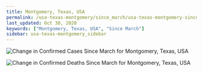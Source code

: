 ```yaml
---
title: Montgomery, Texas, USA
permalink: /usa-texas-montgomery/since_march/usa-texas-montgomery-since_march.html
last_updated: Oct 30, 2020
keywords: ["Montgomery, Texas, USA", "Since March"]
sidebar: usa-texas-montgomery_sidebar
---
```


![Change in Confirmed Cases Since March for Montgomery, Texas, USA](/covid_tracker/images/graphs/usa-texas-montgomery-delta_confirmed-since_march_graph.png)

![Change in Confirmed Deaths Since March for Montgomery, Texas, USA](/covid_tracker/images/graphs/usa-texas-montgomery-delta_deaths-since_march_graph.png)
